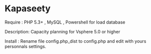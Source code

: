 Kapaseety
=========
Require : PHP 5.3+ , MySQL , Powershell for load database

Description:
Capacity planning for Vsphere 5.0 or higher

Install : Rename file config.php_dist to config.php and edit with yours personnals settings.
